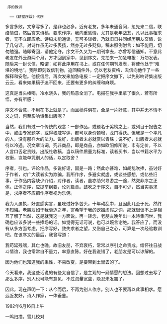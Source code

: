      序的教训 

      ——《耕堂序跋》代序 

  多言多败，文章写多了，是非也必多。近有老友，多年未通音问，忽先来二信，联络情谊，然后寄来诗稿，要求作序。我向重感情，尤其是老年战友，凡以此事相求者，无不立即应承。诗稿未能通读，无可多谈者，乃就旧日共同经历朋友交情，说了几句话。对诗作虽无过多表扬，然亦无过多贬抑。稿末照例附言：如不能用，切勿勉强。随即寄回，请他定夺。序文不久又为一期刊拿去，亦曾写信通知。不意此老友在外云游两个月，方才回到家中，见到序文，先拍来一加急电报：万勿发表。随后来一封长信，略谓：如将此序用在书上，或在任何期刊发表，将使他处于“难堪的境地”。我除即刻致信刊物，追回稿件外，仍以老友资格，去信向他作了一些解释和安慰。他接信后，再次发来加急电报：一定把序文撤下，以免影响诗集出版云云，看来如果稿子追不回来，还要有更多的纠缠和麻烦。 

  这真是当头棒喝，冷水浇头，我的热意全消了。电报在我手里拿了很久，若有所悟，亦有所感： 

  序文不合意，不用在书上就是了。而且稿件俱在，全是一片好意，其中并无不情不义之词，何至影响诗集出版呢？ 

  当然，我们有过一个传统的观念：一部作品，或题名于奖榜之上，或列目于报告之中，或由专家题字，或得权威写评，都可以身价顿增，龙门得跃。但我是一个平凡的人，没有那样大的法力。说好，出版者未必就赏以青睐；说不好，出版者未必就待以冷遇。况文章诗词，究非商品，即是商品，亦如欧阳修所说，市有定价，不以人言口舌定贵贱。出版社收稿，当以稿件质量为标准，读者买书，当以书籍水平为权衡，岂能单凭别人的话，以定取舍？ 

  序者，引也。评论作品，多说好话，固是一路；然此亦甚难，如胡乱吹捧，虽讨好于作者，对广大读者实为欺骗。我所作序，多避实就虚，或谈些感想，或忆些旧事，于作品内容缺少介绍，对作者，读者，虽亦助兴导游之一途，然究非序之正体。正体之序，应提举纲要，论列篇章。鼓吹之于序文，自不可少，然当实事求是，求序者不应把作序者视为乐佣。 

  我为人愚执，好直感实言，虽吃过好多苦头，十年动乱中，且因此几至于死，然终不知悔。老朋友如于我衰迈之年，寄希望于我的谀媚虚假之词，那就很谈不上是相互了解了当然，这是就我这一方面说。再一转念，老朋友晚年出一本诗集问世，我确也应该多说一些捧场的话。如觉得无话可说，也可以婉言谢绝。我答应了，而没有从多方面考虑，把序写好，致失求者之望，又伤自己之心，可算是一次经验教训吧。在该序文的最后，我曾写道： 

  我苟延残喘，其亡也晚。故旧友朋，不弃衰朽，常常以序引之命责成。缅怀往日战斗情谊，我也常常自不量力，率意直陈。好在我说错了，老朋友是可以谅解的。 

  因为他们也知道我的秉性，不易改变，是要带到土里去的了。 

  今天看来，我这些话说的有些太自信了，是主观的一厢情愿的想法。回想过去写了那么多序，别人也可能有意见，不过海量宽些，隐忍未发罢了。 

  因此，现在声明一下：从今而后，不再为别人作序。别人也不要再以此事相求。愿远近友好，诗人作家，一体垂鉴。 

  1982年6月16日上午 

  一鸣扫描，雪儿校对 

